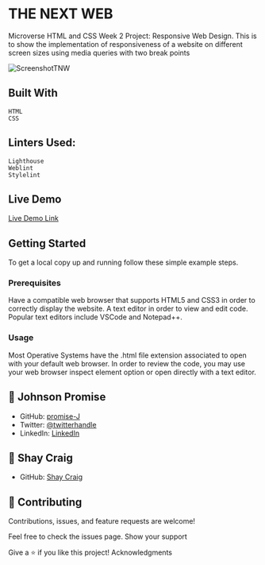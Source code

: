 # THE NEXT WEB
Microverse HTML and CSS Week 2 Project: Responsive Web Design. This is to show the implementation of responsiveness of a website on different screen sizes using media queries with two break points

![ScreenshotTNW](https://user-images.githubusercontent.com/71286979/111842781-5ecffd00-88d6-11eb-8edf-34cb9b4c2703.png)

## Built With

    HTML
    CSS

## Linters Used:

    Lighthouse
    Weblint
    Stylelint

## Live Demo

[Live Demo Link](https://raw.githack.com/promise-J/responsive-web-design/responsive-web/index.html)

## Getting Started

To get a local copy up and running follow these simple example steps.

### Prerequisites
Have a compatible web browser that supports HTML5 and CSS3 in order to correctly display the website.
A text editor in order to view and edit code. Popular text editors include VSCode and Notepad++.

### Usage
Most Operative Systems have the .html file extension associated to open with your default web browser. In order to review the code, you may use your web browser inspect element option or open directly with a text editor.

## 👤 Johnson Promise

- GitHub: [promise-J](https://github.com/promise-J)
- Twitter: [@twitterhandle](https://twitter.com/Promise94353263)
- LinkedIn: [LinkedIn](https://www.linkedin.com/in/promise-chiemela-788887142)

## 👤 Shay Craig

- GitHub: [Shay Craig](https://github.com/craigs40)


## 🤝 Contributing

Contributions, issues, and feature requests are welcome!

Feel free to check the issues page.
Show your support

Give a ⭐️ if you like this project!
Acknowledgments
